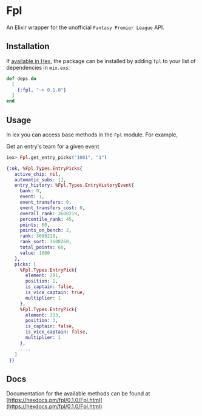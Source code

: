 # Fpl

An Elixir wrapper for the unofficial `Fantasy Premier League` API.

## Installation

If [available in Hex](https://hex.pm/docs/publish), the package can be installed
by adding `fpl` to your list of dependencies in `mix.exs`:

```elixir
def deps do
  [
    {:fpl, "~> 0.1.0"}
  ]
end
```

## Usage
In iex you can access base methods in the `Fpl` module. For example,

Get an entry's team for a given event

```elixir
iex> Fpl.get_entry_picks("1001", "1")

{:ok, %Fpl.Types.EntryPicks{
   active_chip: nil,
   automatic_subs: [],
   entry_history: %Fpl.Types.EntryHistoryEvent{
     bank: 0,
     event: 1,
     event_transfers: 0,
     event_transfers_cost: 0,
     overall_rank: 3608219,
     percentile_rank: 45,
     points: 60,
     points_on_bench: 2,
     rank: 3608218,
     rank_sort: 3608260,
     total_points: 60,
     value: 1000
   },
   picks: [
     %Fpl.Types.EntryPick{
       element: 201,
       position: 1,
       is_captain: false,
       is_vice_captain: true,
       multiplier: 1
     },
     %Fpl.Types.EntryPick{
       element: 333,
       position: 3,
       is_captain: false,
       is_vice_captain: false,
       multiplier: 1
     },
     ....
   ]
 }}
```
## Docs 

Documentation for the available methods can be found at [https://hexdocs.pm/fpl/0.1.0/Fpl.html](https://hexdocs.pm/fpl/0.1.0/Fpl.html)

